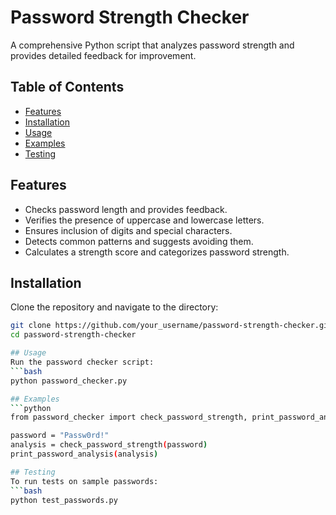 # Password Strength Checker

A comprehensive Python script that analyzes password strength and provides detailed feedback for improvement.

## Table of Contents
- [Features](#features)
- [Installation](#installation)
- [Usage](#usage)
- [Examples](#examples)
- [Testing](#testing)
  

## Features
- Checks password length and provides feedback.
- Verifies the presence of uppercase and lowercase letters.
- Ensures inclusion of digits and special characters.
- Detects common patterns and suggests avoiding them.
- Calculates a strength score and categorizes password strength.

## Installation
Clone the repository and navigate to the directory:
```bash
git clone https://github.com/your_username/password-strength-checker.git
cd password-strength-checker

## Usage
Run the password checker script:
```bash
python password_checker.py

## Examples
```python
from password_checker import check_password_strength, print_password_analysis

password = "Passw0rd!"
analysis = check_password_strength(password)
print_password_analysis(analysis)

## Testing
To run tests on sample passwords:
```bash
python test_passwords.py




